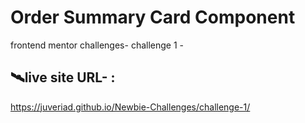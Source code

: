 # Order Summary Card Component
frontend mentor challenges- challenge 1 -
## 🛰️live site URL- :
https://juveriad.github.io/Newbie-Challenges/challenge-1/
